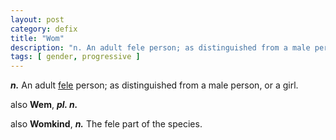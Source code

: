 ```yaml
---
layout: post
category: defix
title: "Wom"
description: "n. An adult fele person; as distinguished from a male person, a man or a child. also Wem, pl. n. also Womkind. n. The fele part of the species."
tags: [ gender, progressive ]
---
```


***n.*** An adult [fele](/fele/) person; as distinguished from a male person, or a girl.

also **Wem**, ***pl. n.***

also **Womkind**, ***n.*** The fele part of the species.

